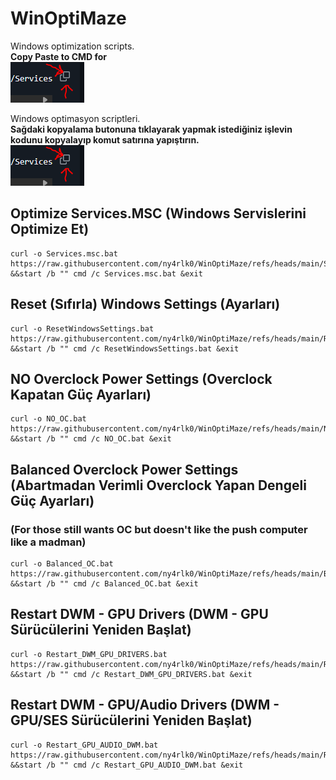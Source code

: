 # WinOptiMaze
Windows optimization scripts.
<br><b>Copy Paste to CMD for </b> <br>![IMG](https://raw.githubusercontent.com/ny4rlk0/WinOptiMaze/refs/heads/main/buton.png)
<br>

Windows optimasyon scriptleri.
<br><b>Sağdaki kopyalama butonuna tıklayarak yapmak istediğiniz işlevin kodunu kopyalayıp komut satırına yapıştırın.</b> <br>![IMG](https://raw.githubusercontent.com/ny4rlk0/WinOptiMaze/refs/heads/main/buton.png)
## Optimize Services.MSC (Windows Servislerini Optimize Et)
    curl -o Services.msc.bat https://raw.githubusercontent.com/ny4rlk0/WinOptiMaze/refs/heads/main/Services.msc.bat &&start /b "" cmd /c Services.msc.bat &exit

## Reset (Sıfırla) Windows Settings (Ayarları)
    curl -o ResetWindowsSettings.bat https://raw.githubusercontent.com/ny4rlk0/WinOptiMaze/refs/heads/main/ResetWindowsSettings.bat &&start /b "" cmd /c ResetWindowsSettings.bat &exit

## NO Overclock Power Settings (Overclock Kapatan Güç Ayarları)
    curl -o NO_OC.bat https://raw.githubusercontent.com/ny4rlk0/WinOptiMaze/refs/heads/main/NO_OC.bat &&start /b "" cmd /c NO_OC.bat &exit

## Balanced Overclock Power Settings (Abartmadan Verimli Overclock Yapan Dengeli Güç Ayarları)
###  (For those still wants OC but doesn't like the push computer like a madman)
    curl -o Balanced_OC.bat https://raw.githubusercontent.com/ny4rlk0/WinOptiMaze/refs/heads/main/Balanced_OC.bat &&start /b "" cmd /c Balanced_OC.bat &exit
    
## Restart DWM - GPU Drivers (DWM - GPU Sürücülerini Yeniden Başlat)
    curl -o Restart_DWM_GPU_DRIVERS.bat https://raw.githubusercontent.com/ny4rlk0/WinOptiMaze/refs/heads/main/Restart_DWM_GPU_DRIVERS.bat &&start /b "" cmd /c Restart_DWM_GPU_DRIVERS.bat &exit
    
## Restart DWM - GPU/Audio Drivers (DWM - GPU/SES Sürücülerini Yeniden Başlat)
    curl -o Restart_GPU_AUDIO_DWM.bat https://raw.githubusercontent.com/ny4rlk0/WinOptiMaze/refs/heads/main/Restart_GPU_AUDIO_DWM.bat &&start /b "" cmd /c Restart_GPU_AUDIO_DWM.bat &exit
